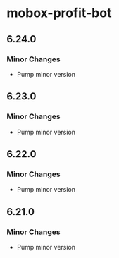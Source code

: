 # mobox-profit-bot

## 6.24.0

### Minor Changes

-   Pump minor version

## 6.23.0

### Minor Changes

-   Pump minor version

## 6.22.0

### Minor Changes

-   Pump minor version

## 6.21.0

### Minor Changes

-   Pump minor version
